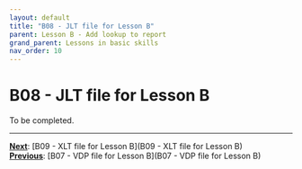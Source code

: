 ```yaml
---
layout: default
title: "B08 - JLT file for Lesson B"
parent: Lesson B - Add lookup to report
grand_parent: Lessons in basic skills
nav_order: 10
---
```


# B08 - JLT file for Lesson B

To be completed.  




---
**<u>Next</u>**: [B09 - XLT file for Lesson B](B09 - XLT file for Lesson B)   
**<u>Previous</u>**: [B07 - VDP file for Lesson B](B07 - VDP file for Lesson B)  

